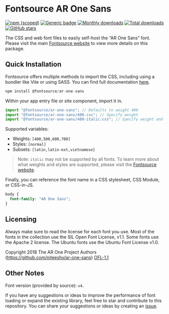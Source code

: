 # Fontsource AR One Sans

[![npm (scoped)](https://img.shields.io/npm/v/@fontsource/ar-one-sans?color=brightgreen)](https://www.npmjs.com/package/@fontsource/ar-one-sans) [![Generic badge](https://img.shields.io/badge/fontsource-passing-brightgreen)](https://github.com/fontsource/fontsource) [![Monthly downloads](https://badgen.net/npm/dm/@fontsource/ar-one-sans)](https://github.com/fontsource/fontsource) [![Total downloads](https://badgen.net/npm/dt/@fontsource/ar-one-sans)](https://github.com/fontsource/fontsource) [![GitHub stars](https://img.shields.io/github/stars/fontsource/fontsource.svg?style=social&label=Star)](https://github.com/fontsource/fontsource/stargazers)

The CSS and web font files to easily self-host the “AR One Sans” font. Please visit the main [Fontsource website](https://fontsource.org/fonts/ar-one-sans) to view more details on this package.

## Quick Installation

Fontsource offers multiple methods to import the CSS, including using a bundler like Vite or using SASS. You can find full documentation [here](https://fontsource.org/docs/getting-started/introduction).

```javascript
npm install @fontsource/ar-one-sans
```

Within your app entry file or site component, import it in.

```javascript
import "@fontsource/ar-one-sans"; // Defaults to weight 400
import "@fontsource/ar-one-sans/400.css"; // Specify weight
import "@fontsource/ar-one-sans/400-italic.css"; // Specify weight and style
```

Supported variables:
- Weights: `[400,500,600,700]`
- Styles: `[normal]`
- Subsets: `[latin,latin-ext,vietnamese]`

> Note: `italic` may not be supported by all fonts. To learn more about what weights and styles are supported, please visit the [Fontsource website](https://fontsource.org/fonts/ar-one-sans).

Finally, you can reference the font name in a CSS stylesheet, CSS Module, or CSS-in-JS.

```css
body {
  font-family: "AR One Sans";
}
```

## Licensing
Always make sure to read the license for each font you use. Most of the fonts in the collection use the SIL Open Font License, v1.1. Some fonts use the Apache 2 license. The Ubuntu fonts use the Ubuntu Font License v1.0.

Copyright 2018 The AR One Project Authors (https://github.com/niteeshy/ar-one-sans)
[OFL-1.1](https://openfontlicense.org)

## Other Notes
Font version (provided by source): `v4`.

If you have any suggestions or ideas to improve the performance of font loading or expand the existing library, feel free to star and contribute to this repository. You can share your suggestions or ideas by creating an [issue](https://github.com/fontsource/fontsource/issues).
